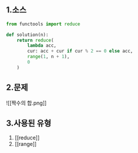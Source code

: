 ## 1.소스
```python
from functools import reduce

def solution(n):
    return reduce(
        lambda acc, 
        cur: acc + cur if cur % 2 == 0 else acc, 
        range(1, n + 1), 
        0
    )
```

## 2.문제
![[짝수의 합.png]]

## 3.사용된 유형
1) [[reduce]]
2) [[range]]

